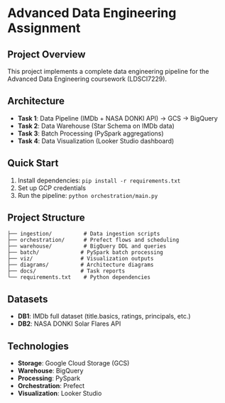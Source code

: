 # Advanced Data Engineering Assignment

## Project Overview
This project implements a complete data engineering pipeline for the Advanced Data Engineering coursework (LDSCI7229).

## Architecture
- **Task 1**: Data Pipeline (IMDb + NASA DONKI API) → GCS → BigQuery
- **Task 2**: Data Warehouse (Star Schema on IMDb data)
- **Task 3**: Batch Processing (PySpark aggregations)
- **Task 4**: Data Visualization (Looker Studio dashboard)

## Quick Start
1. Install dependencies: `pip install -r requirements.txt`
2. Set up GCP credentials
3. Run the pipeline: `python orchestration/main.py`

## Project Structure
```
├── ingestion/          # Data ingestion scripts
├── orchestration/      # Prefect flows and scheduling
├── warehouse/          # BigQuery DDL and queries
├── batch/             # PySpark batch processing
├── viz/               # Visualization outputs
├── diagrams/          # Architecture diagrams
├── docs/              # Task reports
└── requirements.txt    # Python dependencies
```

## Datasets
- **DB1**: IMDb full dataset (title.basics, ratings, principals, etc.)
- **DB2**: NASA DONKI Solar Flares API

## Technologies
- **Storage**: Google Cloud Storage (GCS)
- **Warehouse**: BigQuery
- **Processing**: PySpark
- **Orchestration**: Prefect
- **Visualization**: Looker Studio



